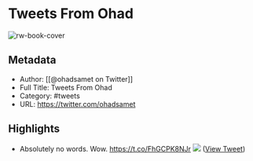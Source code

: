 # Tweets From Ohad

![rw-book-cover](https://pbs.twimg.com/profile_images/1550865635328069634/O4pWAcx5.jpg)

## Metadata
- Author: [[@ohadsamet on Twitter]]
- Full Title: Tweets From Ohad
- Category: #tweets
- URL: https://twitter.com/ohadsamet

## Highlights
- Absolutely no words. Wow. https://t.co/FhGCPK8NJr
  ![](https://pbs.twimg.com/media/FiEyX6UXkAADBgT.jpg) ([View Tweet](https://twitter.com/ohadsamet/status/1594611178927448065))
